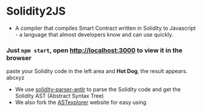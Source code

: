 # Solidity2JS  
- A compiler that compiles Smart Contract written in Solidity to Javascript - a language that almost developers know and can use quickly. 

### Just `npm start`, open [http://localhost:3000](http://localhost:3000) to view it in the browser
paste your Solidity code in the left area and **Hot Dog**, the result appears.
abcxyz

* We use [solidity-parser-antlr](https://github.com/federicobond/solidity-parser-antlr) to parse the Solidity code and get the Solidity AST (Abstract Syntax Tree)
* We also fork the [ASTexplorer](http://ASTexplorer.net) website for easy using
